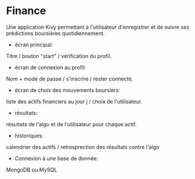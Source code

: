 # Finance
Une application Kivy permettant à l'utilisateur d'enregistrer et de suivre ses prédictions boursières quotidiennement.

- écran principal:

Titre / bouton "start" / vérification du profil.
- écran de connexion au profil:

Nom + mode de passe / s'inscrire / rester connecté.
- écran de choix des mouvements boursiers:

liste des actifs financiers au jour j / choix de l'utilisateur.
- résultats:

résultats de l'algo et de l'utilisateur pour chaque actif.
- historiques:

calendrier des actifs / retrosprection des résultats contre l'algo


* Connexion à une base de donnée:

MongoDB ou MySQL
